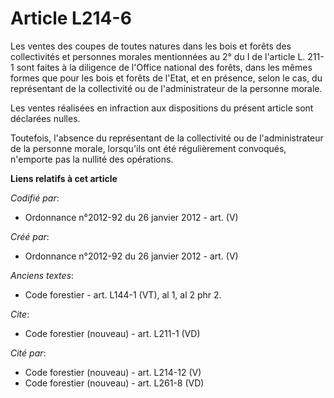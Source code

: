 # Article L214-6

Les ventes des coupes de toutes natures dans les bois et forêts des collectivités et personnes morales mentionnées au 2° du I
de l'article L. 211-1 sont faites à la diligence de l'Office national des forêts, dans les mêmes formes que pour les bois et
forêts de l'Etat, et en présence, selon le cas, du représentant de la collectivité ou de l'administrateur de la personne
morale.

Les ventes réalisées en infraction aux dispositions du présent article sont déclarées nulles.

Toutefois, l'absence du représentant de la collectivité ou de l'administrateur de la personne morale, lorsqu'ils ont été
régulièrement convoqués, n'emporte pas la nullité des opérations.

**Liens relatifs à cet article**

_Codifié par_:

  - Ordonnance n°2012-92 du 26 janvier 2012 - art. (V)

_Créé par_:

  - Ordonnance n°2012-92 du 26 janvier 2012 - art. (V)

_Anciens textes_:

  - Code forestier - art. L144-1 (VT), al 1, al 2 phr 2.

_Cite_:

  - Code forestier (nouveau) - art. L211-1 (VD)

_Cité par_:

  - Code forestier (nouveau) - art. L214-12 (V)
  - Code forestier (nouveau) - art. L261-8 (VD)
